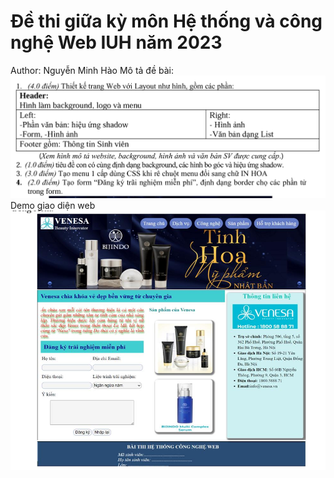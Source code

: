 # Đề thi giữa kỳ môn Hệ thống và công nghệ Web IUH năm 2023
Author: Nguyễn Minh Hào
Mô tả đề bài:
![Description IMG](test-description/description.png)
Demo giao diện web
![Demo UI](test-description/demo.png)
